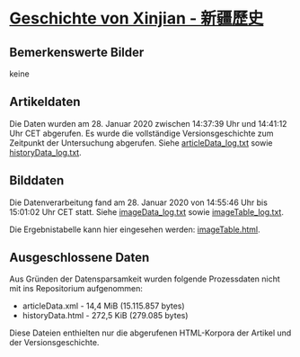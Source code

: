 # [Geschichte von Xinjian - 新疆歷史](https://zh.wikipedia.org/wiki/%E6%96%B0%E7%96%86%E6%AD%B7%E5%8F%B2)

## Bemerkenswerte Bilder

keine

## Artikeldaten

Die Daten wurden am 28. Januar 2020 zwischen 14:37:39 Uhr und 14:41:12 Uhr CET abgerufen. Es wurde die vollständige Versionsgeschichte zum Zeitpunkt der Untersuchung abgerufen. Siehe [articleData_log.txt](articleData_log.txt) sowie [historyData_log.txt](historyData_log.txt).

## Bilddaten

Die Datenverarbeitung fand am 28. Januar 2020 von 14:55:46 Uhr bis 15:01:02 Uhr CET statt. Siehe [imageData_log.txt](imageData_log.txt) sowie [imageTable_log.txt](imageTable_log.txt).

Die Ergebnistabelle kann hier eingesehen werden: [imageTable.html](imageTable.html).

## Ausgeschlossene Daten

Aus Gründen der Datensparsamkeit wurden folgende Prozessdaten nicht mit ins Repositorium aufgenommen:

- articleData.xml - 14,4 MiB (15.115.857 bytes)
- historyData.html - 272,5 KiB (279.085 bytes)

Diese Dateien enthielten nur die abgerufenen HTML-Korpora der Artikel und der Versionsgeschichte.